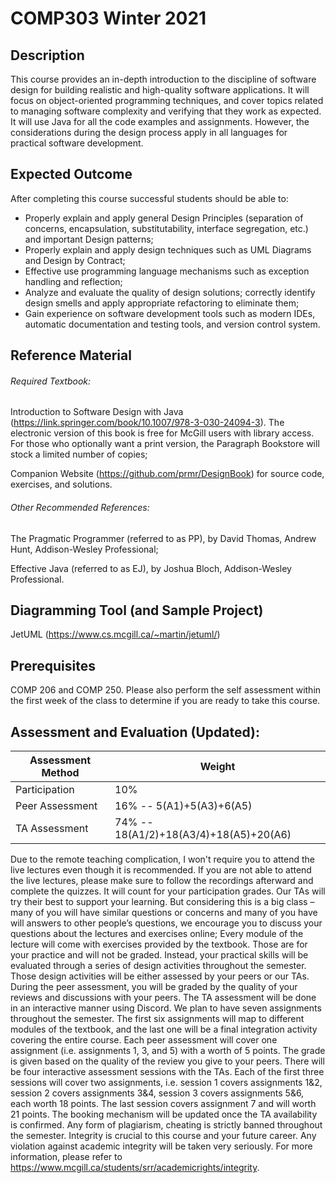 # COMP303 Winter 2021
## Description
This course provides an in-depth introduction to the discipline of software design for building realistic and high-quality software applications. It will focus on object-oriented programming techniques, and cover topics related to managing software complexity and verifying that they work as expected. It will use Java for all the code examples and assignments. However, the considerations during the design process apply in all languages for practical software development.

## Expected Outcome
After completing this course successful students should be able to:

- Properly explain and apply general Design Principles (separation of concerns, encapsulation, substitutability, interface segregation, etc.) and important Design patterns;
- Properly explain and apply design techniques such as UML Diagrams and Design by Contract;
- Effective use programming language mechanisms such as exception handling and reflection;
- Analyze and evaluate the quality of design solutions; correctly identify design smells and apply appropriate refactoring to eliminate them;
- Gain experience on software development tools such as modern IDEs, automatic documentation and testing tools, and version control system.


## Reference Material


###### Required Textbook:


Introduction to Software Design with Java (https://link.springer.com/book/10.1007/978-3-030-24094-3). The electronic version of this book is free for McGill users with library access. For those who optionally want a print version, the Paragraph Bookstore will stock a limited number of copies;

Companion Website (https://github.com/prmr/DesignBook) for source code, exercises, and solutions.



###### Other Recommended References:


The Pragmatic Programmer (referred to as PP), by David Thomas, Andrew Hunt, Addison-Wesley Professional;

Effective Java (referred to as EJ), by Joshua Bloch, Addison-Wesley Professional.




## Diagramming Tool (and Sample Project)

JetUML (https://www.cs.mcgill.ca/~martin/jetuml/)




## Prerequisites
COMP 206 and COMP 250. Please also perform the self assessment within the first week of the class to determine if you are ready to take this course.

## Assessment and Evaluation (Updated):



| Assessment Method  | Weight |
| ------------- | ------------- |
| Participation  | 10%  |
| Peer Assessment  | 16% -- 5(A1)+5(A3)+6(A5)  |
| TA Assessment | 74% -- 18(A1/2)+18(A3/4)+18(A5)+20(A6) |



Due to the remote teaching complication, I won't require you to attend the live lectures even though it is recommended. If you are not able to attend the live lectures, please make sure to follow the recordings afterward and complete the quizzes. It will count for your participation grades.
Our TAs will try their best to support your learning. But considering this is a big class – many of you will have similar questions or concerns and many of you have will answers to other people’s questions, we encourage you to discuss your questions about the lectures and exercises online;
Every module of the lecture will come with exercises provided by the textbook. Those are for your practice and will not be graded. Instead, your practical skills will be evaluated through a series of design activities throughout the semester. Those design activities will be either assessed by your peers or our TAs. During the peer assessment, you will be graded by the quality of your reviews and discussions with your peers. The TA assessment will be done in an interactive manner using Discord.
We plan to have seven assignments throughout the semester. The first six assignments will map to different modules of the textbook, and the last one will be a final integration activity covering the entire course.
Each peer assessment will cover one assignment (i.e. assignments 1, 3, and 5) with a worth of 5 points. The grade is given based on the quality of the review you give to your peers.
There will be four interactive assessment sessions with the TAs. Each of the first three sessions will cover two assignments, i.e. session 1 covers assignments 1&2, session 2 covers assignments 3&4, session 3 covers assignments 5&6, each worth 18 points. The last session covers assignment 7 and will worth 21 points. The booking mechanism will be updated once the TA availability is confirmed.
Any form of plagiarism, cheating is strictly banned throughout the semester. Integrity is crucial to this course and your future career. Any violation against academic integrity will be taken very seriously. For more information, please refer to https://www.mcgill.ca/students/srr/academicrights/integrity.
